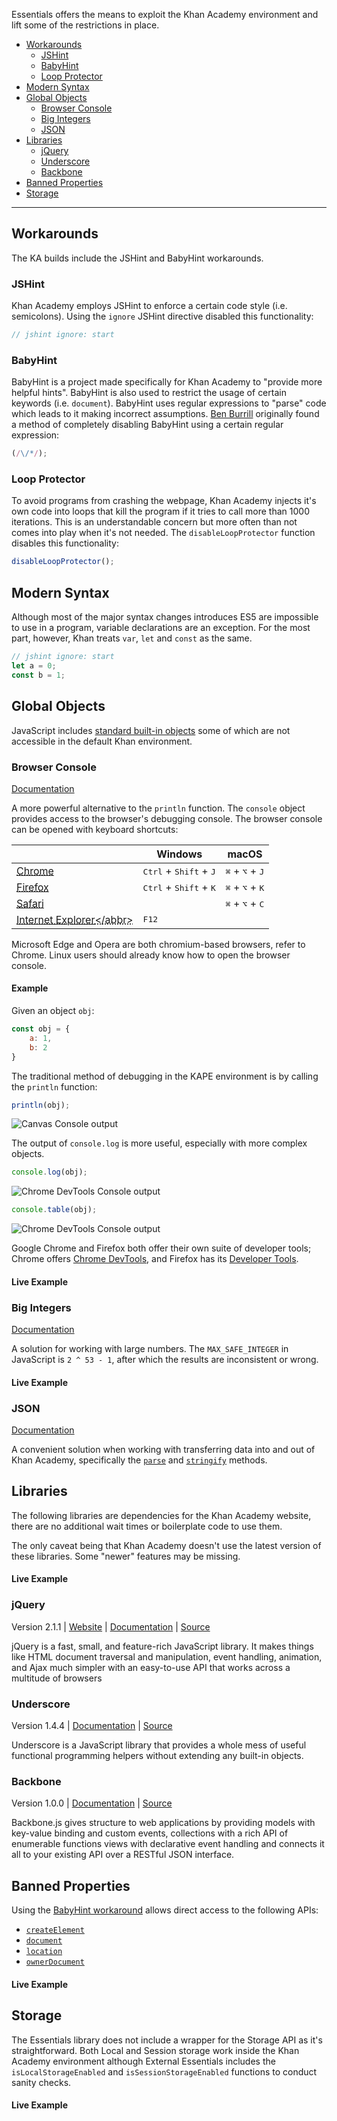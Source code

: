 
Essentials offers the means to exploit the Khan Academy environment and lift some of the restrictions in place.

- [Workarounds](#workarounds)
    - [JSHint](#jshint)
    - [BabyHint](#babyhint)
    - [Loop Protector](#loop_protector)
- [Modern Syntax](#modern_syntax)
- [Global Objects](#global_objects)
    - [Browser Console](#browser_console)
    - [Big Integers](#big_integers)
    - [JSON](#json)
- [Libraries](#libraries)
    - [jQuery](#jquery)
    - [Underscore](#underscore)
    - [Backbone](#backbone)
- [Banned Properties](#banned_properties)
- [Storage](#storage)

---

<h2 id="workarounds">Workarounds</h3>

The KA builds include the JSHint and BabyHint workarounds.

<h3 id="jshint">JSHint</h4>

Khan Academy employs JSHint to enforce a certain code style (i.e. semicolons). Using the `ignore` JSHint directive disabled this functionality:

```js
// jshint ignore: start
```

<h3 id="babyhint">BabyHint</h4>

BabyHint is a project made specifically for Khan Academy to "provide more helpful hints". BabyHint is also used to restrict the usage of certain keywords (i.e. `document`). BabyHint uses regular expressions to "parse" code which leads to it making incorrect assumptions. [Ben Burrill](https://khanacademy.org/cs/-/6623480075124736) originally found a method of completely disabling BabyHint using a certain regular expression:

```js
(/\/*/);
```

<h3 id="loop_protector">Loop Protector</h4>

To avoid programs from crashing the webpage, Khan Academy injects it's own code into loops that kill the program if it tries to call more than 1000 iterations. This is an understandable concern but more often than not comes into play when it's not needed. The `disableLoopProtector` function disables this functionality:

```js
disableLoopProtector();
```

<h2 id="modern_syntax">Modern Syntax</h3>

Although most of the major syntax changes introduces ES5 are impossible to use in a program, variable declarations are an exception. For the most part, however, Khan treats `var`, `let` and `const` as the same.
```js
// jshint ignore: start
let a = 0;
const b = 1;
```

<h2 id="global_objects">Global Objects</h3>

JavaScript includes [standard built-in objects](https://developer.mozilla.org/en-US/docs/Web/JavaScript/Reference/Global_Objects) some of which are not accessible in the default Khan environment.

<h3 id="browser_console">Browser Console</h4>

[Documentation](https://developer.mozilla.org/en-US/docs/Web/API/console)

A more powerful alternative to the `println` function. The `console` object provides access to the browser's debugging console. The browser console can be opened with keyboard shortcuts:

|| Windows | macOS
--- | --- | ---
<abbr title="Chrome DevTools">[Chrome](https://developers.google.com/web/tools/chrome-devtools)</abbr> | <kbd>Ctrl</kbd> + <kbd>Shift</kbd> + <kbd>J</kbd> | <kbd>⌘</kbd> + <kbd>⌥</kbd> + <kbd>J</kbd>
<abbr title="Firefox Developer Tools">[Firefox](https://developer.mozilla.org/en-US/docs/Tools)</abbr> | <kbd>Ctrl</kbd> + <kbd>Shift</kbd> + <kbd>K</kbd> | <kbd>⌘</kbd> + <kbd>⌥</kbd> + <kbd>K</kbd>
<abbr title="Safari Developer Tools">[Safari](https://support.apple.com/en-ca/guide/safari-developer/dev073038698/mac)</abbr> || <kbd>⌘</kbd> + <kbd>⌥</kbd> + <kbd>C</kbd>
<abbr title="F12 Developer Tools">[Internet Explorer](https://docs.microsoft.com/en-us/previous-versions/windows/desktop/legacy/hh968260(v=vs.85))</abbr> | <kbd>F12</kbd>

Microsoft Edge and Opera are both chromium-based browsers, refer to Chrome. Linux users should already know how to open the browser console.

#### Example
Given an object `obj`:
```js
const obj = {
    a: 1,
    b: 2
}
```
The traditional method of debugging in the KAPE environment is by calling the
`println` function:
```js
println(obj);
```
![Canvas Console output](https://i.ibb.co/zHKK9JQ/chrome-oqa-GDhp-G7m.png)

The output of `console.log` is more useful, especially with more complex
objects.

```js
console.log(obj);
```
![Chrome DevTools Console
output](https://i.ibb.co/DptxXFj/chrome-t-Gt-An-Rw-O7a.png)

```js
console.table(obj);
```
![Chrome DevTools Console
output](https://i.ibb.co/hHhZnZH/chrome-UCfvw-Ru1-AZ.png)

Google Chrome and Firefox both offer their own suite of developer tools; Chrome
offers
[Chrome DevTools](https://developers.google.com/web/tools/chrome-devtools/?utm_source=devtools),
and Firefox has its [Developer Tools](https://developer.mozilla.org/en-US/docs/Tools).

#### Live Example
<script src="https://www.khanacademy.org/computer-programming/essentials-example-browser-console/5716490644832256/embed.js?editor=yes&buttons=yes&author=no&embed=yes"></script>

<h3 id="big_integers">Big Integers</h4>

[Documentation](https://developer.mozilla.org/en-US/docs/Web/JavaScript/Reference/Global_Objects/BigInt)

A solution for working with large numbers. The `MAX_SAFE_INTEGER` in JavaScript is `2 ^ 53 - 1`, after which the results are inconsistent or wrong.

#### Live Example
<script src="https://www.khanacademy.org/computer-programming/essentials-example-big-integers/5576171899011072/embed.js?editor=yes&buttons=yes&author=no&embed=yes"></script>

<h3 id="json">JSON</h4>

[Documentation](https://developer.mozilla.org/en-US/docs/Learn/JavaScript/Objects/JSON)

A convenient solution when working with transferring data into and out of Khan Academy, specifically the [`parse`](https://developer.mozilla.org/en-US/docs/Web/JavaScript/Reference/Global_Objects/JSON/parse) and [`stringify`](https://developer.mozilla.org/en-US/docs/Web/JavaScript/Reference/Global_Objects/JSON/stringify) methods.

<h2 id="libraries">Libraries</h3>

The following libraries are dependencies for the Khan Academy website, there
are no additional wait times or boilerplate code to use them.

The only caveat being that Khan Academy doesn't use the latest version of these
libraries. Some "newer" features may be missing.

#### Live Example
<script src="https://www.khanacademy.org/computer-programming/essentials-example-preloaded-libraries/5087622709329920/embed.js?editor=yes&buttons=yes&author=no&embed=yes"></script>

<h3 id="jquery">jQuery</h4>

Version 2.1.1 |
[Website](https://jquery.com/) |
[Documentation](https://api.jquery.com/) |
[Source](https://github.com/jquery/jquery/tree/4dec426aa2a6cbabb1b064319ba7c272d594a688)

jQuery is a fast, small, and feature-rich JavaScript library. It makes things like HTML document traversal and manipulation, event handling, animation, and Ajax much simpler with an easy-to-use API that works across a multitude of browsers

<h3 id="underscore">Underscore</h4>

Version 1.4.4 |
[Documentation](https://cdn.rawgit.com/jashkenas/underscore/1.4.4/index.html) |
[Source](https://github.com/jashkenas/underscore/tree/484bdb43ec4a9dd6a40e60a2d25317bec7aeb43f)

Underscore is a JavaScript library that provides a whole mess of useful
functional programming helpers without extending any built-in objects.

<h3 id="backbone">Backbone</h4>

Version 1.0.0 |
[Documentation](https://cdn.rawgit.com/jashkenas/backbone/1.0.0/index.html) |
[Source](https://github.com/jashkenas/backbone/tree/699fe3271262043bb137bae97bd0003d6d193f27)

Backbone.js gives structure to web applications by providing models with
key-value binding and custom events, collections with a rich API of enumerable
functions views with declarative event handling and connects it all to your
existing API over a RESTful JSON interface.

<h2 id="banned_properties">Banned Properties</h3>

Using the [BabyHint workaround](#babyhint) allows direct access to the following APIs:
 - [`createElement`](https://developer.mozilla.org/en-US/docs/Web/API/Document/createElement)
 - [`document`](https://developer.mozilla.org/en-US/docs/Web/API/Document)
 - [`location`](https://developer.mozilla.org/en-US/docs/Web/API/Location)
 - [`ownerDocument`](https://developer.mozilla.org/en-US/docs/Web/API/Node/ownerDocument)

#### Live Example

<script src="https://www.khanacademy.org/computer-programming/essentials-example-babyhint-workaround/5997745303142400/embed.js?editor=yes&buttons=yes&author=no&embed=yes"></script>

<h2 id="storage">Storage</h3>

The Essentials library does not include a wrapper for the Storage API as it's straightforward. Both Local and Session storage work inside the Khan Academy environment although External Essentials includes the `isLocalStorageEnabled` and `isSessionStorageEnabled` functions to conduct sanity checks.

#### Live Example

<script src="https://www.khanacademy.org/computer-programming/essentials-example-local-storage/4842015170707456/embed.js?editor=yes&buttons=yes&author=yes&embed=yes"></script>
